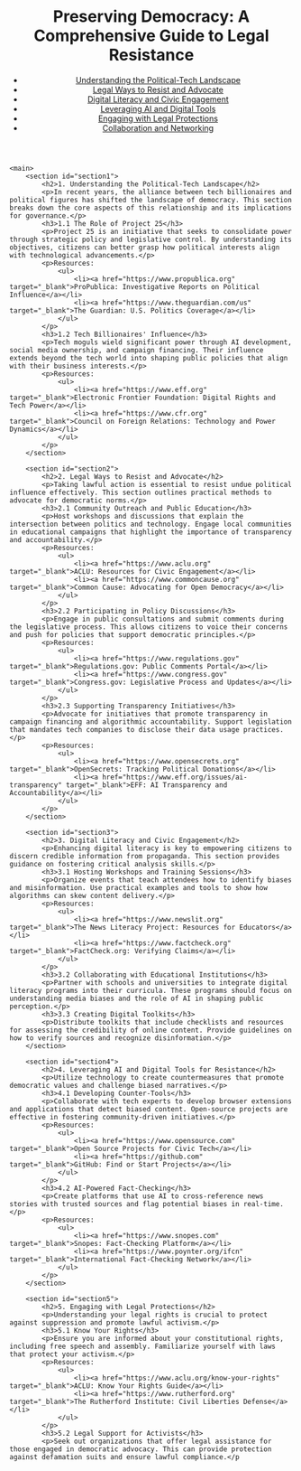 <!DOCTYPE html>
<html lang="en">
<head>
    <meta charset="UTF-8">
    <meta name="viewport" content="width=device-width, initial-scale=1.0">
    <title>Preserving Democracy - A Comprehensive Guide to Legal Resistance</title>
    <link rel="stylesheet" href="styles.css">
    <script src="scripts.js" defer></script>
</head>
<body>
    <header>
        <h1>Preserving Democracy: A Comprehensive Guide to Legal Resistance</h1>
        <nav>
            <ul>
                <li><a href="#section1">Understanding the Political-Tech Landscape</a></li>
                <li><a href="#section2">Legal Ways to Resist and Advocate</a></li>
                <li><a href="#section3">Digital Literacy and Civic Engagement</a></li>
                <li><a href="#section4">Leveraging AI and Digital Tools</a></li>
                <li><a href="#section5">Engaging with Legal Protections</a></li>
                <li><a href="#section6">Collaboration and Networking</a></li>
            </ul>
        </nav>
    </header>

    <main>
        <section id="section1">
            <h2>1. Understanding the Political-Tech Landscape</h2>
            <p>In recent years, the alliance between tech billionaires and political figures has shifted the landscape of democracy. This section breaks down the core aspects of this relationship and its implications for governance.</p>
            <h3>1.1 The Role of Project 25</h3>
            <p>Project 25 is an initiative that seeks to consolidate power through strategic policy and legislative control. By understanding its objectives, citizens can better grasp how political interests align with technological advancements.</p>
            <p>Resources:
                <ul>
                    <li><a href="https://www.propublica.org" target="_blank">ProPublica: Investigative Reports on Political Influence</a></li>
                    <li><a href="https://www.theguardian.com/us" target="_blank">The Guardian: U.S. Politics Coverage</a></li>
                </ul>
            </p>
            <h3>1.2 Tech Billionaires' Influence</h3>
            <p>Tech moguls wield significant power through AI development, social media ownership, and campaign financing. Their influence extends beyond the tech world into shaping public policies that align with their business interests.</p>
            <p>Resources:
                <ul>
                    <li><a href="https://www.eff.org" target="_blank">Electronic Frontier Foundation: Digital Rights and Tech Power</a></li>
                    <li><a href="https://www.cfr.org" target="_blank">Council on Foreign Relations: Technology and Power Dynamics</a></li>
                </ul>
            </p>
        </section>

        <section id="section2">
            <h2>2. Legal Ways to Resist and Advocate</h2>
            <p>Taking lawful action is essential to resist undue political influence effectively. This section outlines practical methods to advocate for democratic norms.</p>
            <h3>2.1 Community Outreach and Public Education</h3>
            <p>Host workshops and discussions that explain the intersection between politics and technology. Engage local communities in educational campaigns that highlight the importance of transparency and accountability.</p>
            <p>Resources:
                <ul>
                    <li><a href="https://www.aclu.org" target="_blank">ACLU: Resources for Civic Engagement</a></li>
                    <li><a href="https://www.commoncause.org" target="_blank">Common Cause: Advocating for Open Democracy</a></li>
                </ul>
            </p>
            <h3>2.2 Participating in Policy Discussions</h3>
            <p>Engage in public consultations and submit comments during the legislative process. This allows citizens to voice their concerns and push for policies that support democratic principles.</p>
            <p>Resources:
                <ul>
                    <li><a href="https://www.regulations.gov" target="_blank">Regulations.gov: Public Comments Portal</a></li>
                    <li><a href="https://www.congress.gov" target="_blank">Congress.gov: Legislative Process and Updates</a></li>
                </ul>
            </p>
            <h3>2.3 Supporting Transparency Initiatives</h3>
            <p>Advocate for initiatives that promote transparency in campaign financing and algorithmic accountability. Support legislation that mandates tech companies to disclose their data usage practices.</p>
            <p>Resources:
                <ul>
                    <li><a href="https://www.opensecrets.org" target="_blank">OpenSecrets: Tracking Political Donations</a></li>
                    <li><a href="https://www.eff.org/issues/ai-transparency" target="_blank">EFF: AI Transparency and Accountability</a></li>
                </ul>
            </p>
        </section>

        <section id="section3">
            <h2>3. Digital Literacy and Civic Engagement</h2>
            <p>Enhancing digital literacy is key to empowering citizens to discern credible information from propaganda. This section provides guidance on fostering critical analysis skills.</p>
            <h3>3.1 Hosting Workshops and Training Sessions</h3>
            <p>Organize events that teach attendees how to identify biases and misinformation. Use practical examples and tools to show how algorithms can skew content delivery.</p>
            <p>Resources:
                <ul>
                    <li><a href="https://www.newslit.org" target="_blank">The News Literacy Project: Resources for Educators</a></li>
                    <li><a href="https://www.factcheck.org" target="_blank">FactCheck.org: Verifying Claims</a></li>
                </ul>
            </p>
            <h3>3.2 Collaborating with Educational Institutions</h3>
            <p>Partner with schools and universities to integrate digital literacy programs into their curricula. These programs should focus on understanding media biases and the role of AI in shaping public perception.</p>
            <h3>3.3 Creating Digital Toolkits</h3>
            <p>Distribute toolkits that include checklists and resources for assessing the credibility of online content. Provide guidelines on how to verify sources and recognize disinformation.</p>
        </section>

        <section id="section4">
            <h2>4. Leveraging AI and Digital Tools for Resistance</h2>
            <p>Utilize technology to create countermeasures that promote democratic values and challenge biased narratives.</p>
            <h3>4.1 Developing Counter-Tools</h3>
            <p>Collaborate with tech experts to develop browser extensions and applications that detect biased content. Open-source projects are effective in fostering community-driven initiatives.</p>
            <p>Resources:
                <ul>
                    <li><a href="https://www.opensource.com" target="_blank">Open Source Projects for Civic Tech</a></li>
                    <li><a href="https://github.com" target="_blank">GitHub: Find or Start Projects</a></li>
                </ul>
            </p>
            <h3>4.2 AI-Powered Fact-Checking</h3>
            <p>Create platforms that use AI to cross-reference news stories with trusted sources and flag potential biases in real-time.</p>
            <p>Resources:
                <ul>
                    <li><a href="https://www.snopes.com" target="_blank">Snopes: Fact-Checking Platform</a></li>
                    <li><a href="https://www.poynter.org/ifcn" target="_blank">International Fact-Checking Network</a></li>
                </ul>
            </p>
        </section>

        <section id="section5">
            <h2>5. Engaging with Legal Protections</h2>
            <p>Understanding your legal rights is crucial to protect against suppression and promote lawful activism.</p>
            <h3>5.1 Know Your Rights</h3>
            <p>Ensure you are informed about your constitutional rights, including free speech and assembly. Familiarize yourself with laws that protect your activism.</p>
            <p>Resources:
                <ul>
                    <li><a href="https://www.aclu.org/know-your-rights" target="_blank">ACLU: Know Your Rights Guide</a></li>
                    <li><a href="https://www.rutherford.org" target="_blank">The Rutherford Institute: Civil Liberties Defense</a></li>
                </ul>
            </p>
            <h3>5.2 Legal Support for Activists</h3>
            <p>Seek out organizations that offer legal assistance for those engaged in democratic advocacy. This can provide protection against defamation suits and ensure lawful compliance.</p
